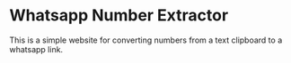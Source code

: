 # Whatsapp Number Extractor

This is a simple website for converting numbers from a text clipboard to a whatsapp link.